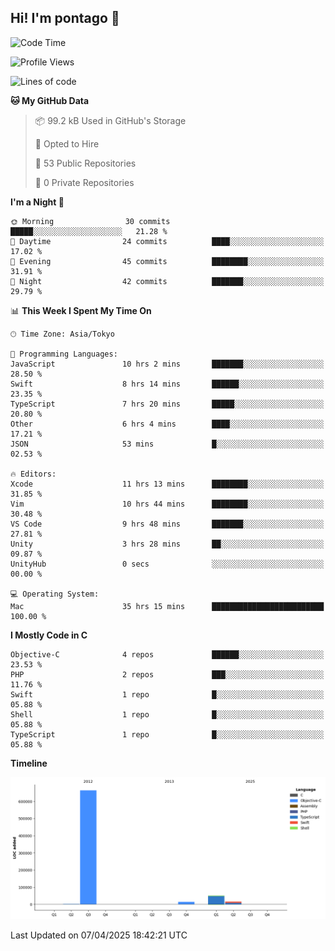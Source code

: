 ## Hi! I'm pontago 👋

<!--START_SECTION:waka-->
![Code Time](http://img.shields.io/badge/Code%20Time-128%20hrs%2056%20mins-blue)

![Profile Views](http://img.shields.io/badge/Profile%20Views-0-blue)

![Lines of code](https://img.shields.io/badge/From%20Hello%20World%20I%27ve%20Written-747.1%20thousand%20lines%20of%20code-blue)

**🐱 My GitHub Data** 

> 📦 99.2 kB Used in GitHub's Storage 
 > 
> 💼 Opted to Hire
 > 
> 📜 53 Public Repositories 
 > 
> 🔑 0 Private Repositories 
 > 
**I'm a Night 🦉** 

```text
🌞 Morning                30 commits          █████░░░░░░░░░░░░░░░░░░░░   21.28 % 
🌆 Daytime                24 commits          ████░░░░░░░░░░░░░░░░░░░░░   17.02 % 
🌃 Evening                45 commits          ████████░░░░░░░░░░░░░░░░░   31.91 % 
🌙 Night                  42 commits          ███████░░░░░░░░░░░░░░░░░░   29.79 % 
```


📊 **This Week I Spent My Time On** 

```text
🕑︎ Time Zone: Asia/Tokyo

💬 Programming Languages: 
JavaScript               10 hrs 2 mins       ███████░░░░░░░░░░░░░░░░░░   28.50 % 
Swift                    8 hrs 14 mins       ██████░░░░░░░░░░░░░░░░░░░   23.35 % 
TypeScript               7 hrs 20 mins       █████░░░░░░░░░░░░░░░░░░░░   20.80 % 
Other                    6 hrs 4 mins        ████░░░░░░░░░░░░░░░░░░░░░   17.21 % 
JSON                     53 mins             █░░░░░░░░░░░░░░░░░░░░░░░░   02.53 % 

🔥 Editors: 
Xcode                    11 hrs 13 mins      ████████░░░░░░░░░░░░░░░░░   31.85 % 
Vim                      10 hrs 44 mins      ████████░░░░░░░░░░░░░░░░░   30.48 % 
VS Code                  9 hrs 48 mins       ███████░░░░░░░░░░░░░░░░░░   27.81 % 
Unity                    3 hrs 28 mins       ██░░░░░░░░░░░░░░░░░░░░░░░   09.87 % 
UnityHub                 0 secs              ░░░░░░░░░░░░░░░░░░░░░░░░░   00.00 % 

💻 Operating System: 
Mac                      35 hrs 15 mins      █████████████████████████   100.00 % 
```

**I Mostly Code in C** 

```text
Objective-C              4 repos             ██████░░░░░░░░░░░░░░░░░░░   23.53 % 
PHP                      2 repos             ███░░░░░░░░░░░░░░░░░░░░░░   11.76 % 
Swift                    1 repo              █░░░░░░░░░░░░░░░░░░░░░░░░   05.88 % 
Shell                    1 repo              █░░░░░░░░░░░░░░░░░░░░░░░░   05.88 % 
TypeScript               1 repo              █░░░░░░░░░░░░░░░░░░░░░░░░   05.88 % 
```



**Timeline**

![Lines of Code chart](https://raw.githubusercontent.com/pontago/pontago/main/assets/bar_graph.png)


 Last Updated on 07/04/2025 18:42:21 UTC
<!--END_SECTION:waka-->
